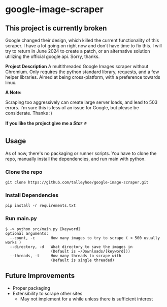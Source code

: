 # google-image-scraper

## This project is currently broken
Google changed their design, which killed the current functionality of this 
scraper. I have a lot going on right now and don't have time to fix this. I 
will try to return in June 2024 to create a patch, or an alternative solution
utilizing the official google api. Sorry, thanks. 

**Project Description**
A multithreaded Google Images scraper without Chromium. Only requires the python 
standard library, requests, and a few helper libraries. Aimed at being 
cross-platform, with a preference towards linux. 

**A Note:**

Scraping too aggressively can create large server loads, and lead to 503 errors. I'm sure this is less of an issue for Google, but please be considerate.
Thanks :)

**If you like the project give me a *Star ⭐***

## Usage

As of now, there's no packaging or runner scripts. You have to clone the repo,
manually install the dependencies, and run main with python.

### Clone the repo
```git clone https://github.com/talleyhoe/google-image-scraper.git```

### Install Dependencies
```pip install -r requirements.txt```

### Run main.py
```
$ -> python src/main.py [keyword]
optional arguments:
  --count, -c       How many images to try to scrape ( < 500 usually works )
  --directory, -d   What directory to save the images in 
                    (Default is ~/Downloads/[keyword]))
  --threads, -t     How many threads to scrape with
                    (Default is single threaded)
```

## Future Improvements
- Proper packaging 
- Extensibility to scrape other sites 
    - May not implement for a while unless there is sufficient interest
